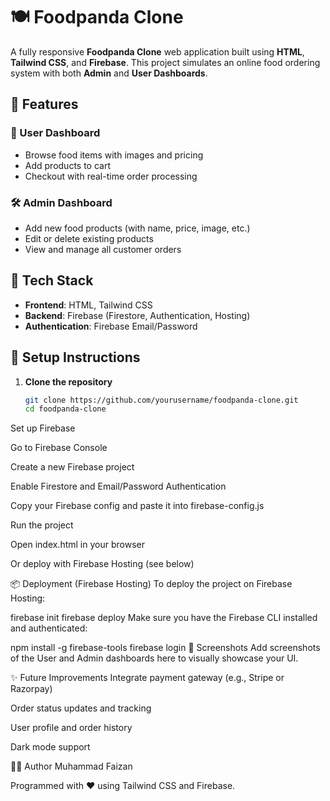 # 🍽️ Foodpanda Clone

A fully responsive **Foodpanda Clone** web application built using **HTML**, **Tailwind CSS**, and **Firebase**. This project simulates an online food ordering system with both **Admin** and **User Dashboards**.

## 🚀 Features

### 👤 User Dashboard
- Browse food items with images and pricing
- Add products to cart
- Checkout with real-time order processing

### 🛠️ Admin Dashboard
- Add new food products (with name, price, image, etc.)
- Edit or delete existing products
- View and manage all customer orders

## 🧰 Tech Stack

- **Frontend**: HTML, Tailwind CSS
- **Backend**: Firebase (Firestore, Authentication, Hosting)
- **Authentication**: Firebase Email/Password


## 🔧 Setup Instructions

1. **Clone the repository**
   ```bash
   git clone https://github.com/yourusername/foodpanda-clone.git
   cd foodpanda-clone
Set up Firebase

Go to Firebase Console

Create a new Firebase project

Enable Firestore and Email/Password Authentication

Copy your Firebase config and paste it into firebase-config.js

Run the project

Open index.html in your browser

Or deploy with Firebase Hosting (see below)

📦 Deployment (Firebase Hosting)
To deploy the project on Firebase Hosting:


firebase init
firebase deploy
Make sure you have the Firebase CLI installed and authenticated:


npm install -g firebase-tools
firebase login
📸 Screenshots
Add screenshots of the User and Admin dashboards here to visually showcase your UI.

✨ Future Improvements
Integrate payment gateway (e.g., Stripe or Razorpay)


Order status updates and tracking

User profile and order history

Dark mode support

👨‍💻 Author
Muhammad Faizan

Programmed with ❤️ using Tailwind CSS and Firebase.

